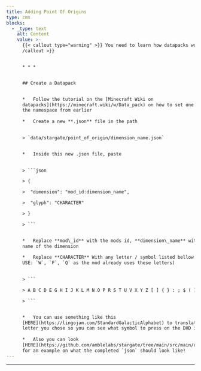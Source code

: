 ```yaml
---
title: Adding Point Of Origins
type: cms
blocks:
  - _type: text
    alt: Content
    value: >-
      {{< callout type="warning" >}} You need to learn how datapacks works! {{<
      /callout >}}


      * * *


      ## Create a Datapack


      *   Follow the tutorial on the [Minecraft Wiki on
      datapacks](https://minecraft.wiki/w/Data_pack) on how to set one up, use
      the namespace from earlier
          
      *   Create a new **.json** file in the path
          

      > `data/stargate/point_of_origin/dimension_name.json`


      *   Inside this new .json file, paste
          

      > ```json

      > {

      >  "dimension": "mod_id:dimension_name",

      >  "glyph": "CHARACTER"

      > }

      > ```


      *   Replace **mod\_id** with the mods id, **dimension\_name** with the
      name of the dimension
          
      *   Replace **CHARACTER** With any letter / symbol listed bellow ( DO NOT
      USE: `W`, `F`, `Q` as the mod already uses these letters)
          

      > ```

      > A B C D E G H I J K L M N O P R S T U V X Y Z [ ] { } : ; $ ( ) %

      > ```


      *   You can use something like this
      [HERE](https://lingojam.com/StandardGalacticAlphabet) to translate the
      letter you chose so you can see what symbol to press on the DHD in game.
          
      *   Also you can look
      [HERE](https://github.com/amblelabs/stargate/tree/main/src/main/resources/data/stargate/point_of_origin)
      for an example on what the completed `json` should look like!
---
```

* * *